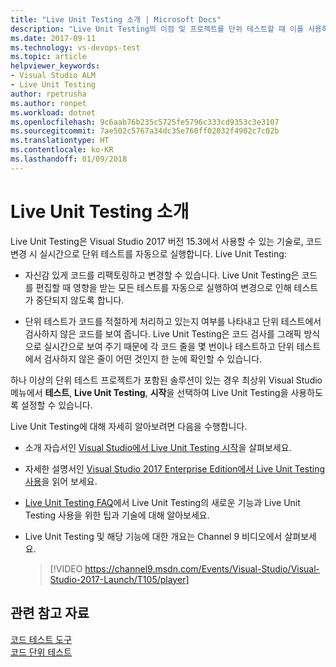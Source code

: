 ```yaml
---
title: "Live Unit Testing 소개 | Microsoft Docs"
description: "Live Unit Testing의 이점 및 프로젝트를 단위 테스트할 때 이를 사용하는 방법에 대해 알아봅니다."
ms.date: 2017-09-11
ms.technology: vs-devops-test
ms.topic: article
helpviewer_keywords:
- Visual Studio ALM
- Live Unit Testing
author: rpetrusha
ms.author: ronpet
ms.workload: dotnet
ms.openlocfilehash: 9c6aab76b235c5725fe5796c333cd9353c3e3107
ms.sourcegitcommit: 7ae502c5767a34dc35e760ff02032f4902c7c02b
ms.translationtype: HT
ms.contentlocale: ko-KR
ms.lasthandoff: 01/09/2018
---
```

# <a name="introducing-live-unit-testing"></a>Live Unit Testing 소개

Live Unit Testing은 Visual Studio 2017 버전 15.3에서 사용할 수 있는 기술로, 코드 변경 시 실시간으로 단위 테스트를 자동으로 실행합니다. Live Unit Testing:

- 자신감 있게 코드를 리팩토링하고 변경할 수 있습니다. Live Unit Testing은 코드를 편집할 때 영향을 받는 모든 테스트를 자동으로 실행하여 변경으로 인해 테스트가 중단되지 않도록 합니다.
 
- 단위 테스트가 코드를 적절하게 처리하고 있는지 여부를 나타내고 단위 테스트에서 검사하지 않은 코드를 보여 줍니다. Live Unit Testing은 코드 검사를 그래픽 방식으로 실시간으로 보여 주기 때문에 각 코드 줄을 몇 번이나 테스트하고 단위 테스트에서 검사하지 않은 줄이 어떤 것인지 한 눈에 확인할 수 있습니다.
 
하나 이상의 단위 테스트 프로젝트가 포함된 솔루션이 있는 경우 최상위 Visual Studio 메뉴에서 **테스트**, **Live Unit  Testing**, **시작**을 선택하여 Live Unit Testing을 사용하도록 설정할 수 있습니다.

Live Unit Testing에 대해 자세히 알아보려면 다음을 수행합니다.

- 소개 자습서인 [Visual Studio에서 Live Unit Testing 시작](live-unit-testing-start.md)을 살펴보세요.

- 자세한 설명서인 [Visual Studio 2017 Enterprise Edition에서 Live Unit Testing 사용](live-unit-testing.md)을 읽어 보세요.
 
- [Live Unit Testing FAQ](live-unit-testing-faq.md)에서 Live Unit Testing의 새로운 기능과 Live Unit Testing 사용을 위한 팁과 기술에 대해 알아보세요.
 
- Live Unit Testing 및 해당 기능에 대한 개요는 Channel 9 비디오에서 살펴보세요. </p>

   > [!VIDEO https://channel9.msdn.com/Events/Visual-Studio/Visual-Studio-2017-Launch/T105/player]

## <a name="related-resources"></a>관련 참고 자료
[코드 테스트 도구](https://www.visualstudio.com/vs/testing-tools/)   
[코드 단위 테스트](unit-test-your-code.md)   

